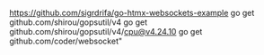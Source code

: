 https://github.com/sigrdrifa/go-htmx-websockets-example
go get github.com/shirou/gopsutil/v4
go get github.com/shirou/gopsutil/v4/cpu@v4.24.10
go get github.com/coder/websocket"